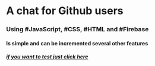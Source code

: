 # A chat for Github users

### Using #JavaScript, #CSS, #HTML and #Firebase

#### Is simple and can be incremented several other features

##### [if you want to test just click here](https://chat-github-3c9a6.web.app/ "click here")
